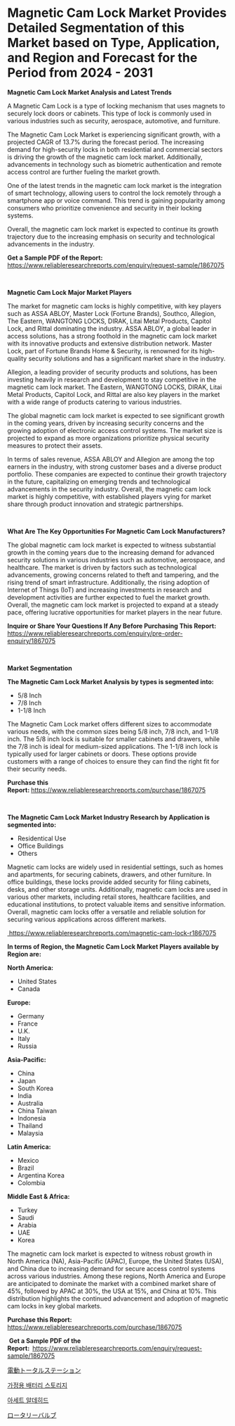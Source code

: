 <p><h1>Magnetic Cam Lock Market Provides Detailed Segmentation of this Market based on Type, Application, and Region and Forecast for the Period from 2024 - 2031</h1></p><p><strong>Magnetic Cam Lock Market Analysis and Latest Trends</strong></p>
<p><p>A Magnetic Cam Lock is a type of locking mechanism that uses magnets to securely lock doors or cabinets. This type of lock is commonly used in various industries such as security, aerospace, automotive, and furniture.</p><p>The Magnetic Cam Lock Market is experiencing significant growth, with a projected CAGR of 13.7% during the forecast period. The increasing demand for high-security locks in both residential and commercial sectors is driving the growth of the magnetic cam lock market. Additionally, advancements in technology such as biometric authentication and remote access control are further fueling the market growth.</p><p>One of the latest trends in the magnetic cam lock market is the integration of smart technology, allowing users to control the lock remotely through a smartphone app or voice command. This trend is gaining popularity among consumers who prioritize convenience and security in their locking systems.</p><p>Overall, the magnetic cam lock market is expected to continue its growth trajectory due to the increasing emphasis on security and technological advancements in the industry.</p></p>
<p><strong>Get a Sample PDF of the Report:&nbsp;</strong> <a href="https://www.reliableresearchreports.com/enquiry/request-sample/1867075">https://www.reliableresearchreports.com/enquiry/request-sample/1867075</a></p>
<p>&nbsp;</p>
<p><strong>Magnetic Cam Lock Major Market Players</strong></p>
<p><p>The market for magnetic cam locks is highly competitive, with key players such as ASSA ABLOY, Master Lock (Fortune Brands), Southco, Allegion, The Eastern, WANGTONG LOCKS, DIRAK, Litai Metal Products, Capitol Lock, and Rittal dominating the industry. ASSA ABLOY, a global leader in access solutions, has a strong foothold in the magnetic cam lock market with its innovative products and extensive distribution network. Master Lock, part of Fortune Brands Home & Security, is renowned for its high-quality security solutions and has a significant market share in the industry.</p><p>Allegion, a leading provider of security products and solutions, has been investing heavily in research and development to stay competitive in the magnetic cam lock market. The Eastern, WANGTONG LOCKS, DIRAK, Litai Metal Products, Capitol Lock, and Rittal are also key players in the market with a wide range of products catering to various industries.</p><p>The global magnetic cam lock market is expected to see significant growth in the coming years, driven by increasing security concerns and the growing adoption of electronic access control systems. The market size is projected to expand as more organizations prioritize physical security measures to protect their assets.</p><p>In terms of sales revenue, ASSA ABLOY and Allegion are among the top earners in the industry, with strong customer bases and a diverse product portfolio. These companies are expected to continue their growth trajectory in the future, capitalizing on emerging trends and technological advancements in the security industry. Overall, the magnetic cam lock market is highly competitive, with established players vying for market share through product innovation and strategic partnerships.</p></p>
<p>&nbsp;</p>
<p><strong>What Are The Key Opportunities For Magnetic Cam Lock Manufacturers?</strong></p>
<p><p>The global magnetic cam lock market is expected to witness substantial growth in the coming years due to the increasing demand for advanced security solutions in various industries such as automotive, aerospace, and healthcare. The market is driven by factors such as technological advancements, growing concerns related to theft and tampering, and the rising trend of smart infrastructure. Additionally, the rising adoption of Internet of Things (IoT) and increasing investments in research and development activities are further expected to fuel the market growth. Overall, the magnetic cam lock market is projected to expand at a steady pace, offering lucrative opportunities for market players in the near future.</p></p>
<p><strong>Inquire or Share Your Questions If Any Before Purchasing This Report:</strong> <a href="https://www.reliableresearchreports.com/enquiry/pre-order-enquiry/1867075">https://www.reliableresearchreports.com/enquiry/pre-order-enquiry/1867075</a></p>
<p>&nbsp;</p>
<p><strong>Market Segmentation</strong></p>
<p><strong>The Magnetic Cam Lock Market Analysis by types is segmented into:</strong></p>
<p><ul><li>5/8 Inch</li><li>7/8 Inch</li><li>1-1/8 Inch</li></ul></p>
<p><p>The Magnetic Cam Lock market offers different sizes to accommodate various needs, with the common sizes being 5/8 inch, 7/8 inch, and 1-1/8 inch. The 5/8 inch lock is suitable for smaller cabinets and drawers, while the 7/8 inch is ideal for medium-sized applications. The 1-1/8 inch lock is typically used for larger cabinets or doors. These options provide customers with a range of choices to ensure they can find the right fit for their security needs.</p></p>
<p><strong>Purchase this Report:&nbsp;</strong><a href="https://www.reliableresearchreports.com/purchase/1867075">https://www.reliableresearchreports.com/purchase/1867075</a></p>
<p>&nbsp;</p>
<p><strong>The Magnetic Cam Lock Market Industry Research by Application is segmented into:</strong></p>
<p><ul><li>Residentical Use</li><li>Office Buildings</li><li>Others</li></ul></p>
<p><p>Magnetic cam locks are widely used in residential settings, such as homes and apartments, for securing cabinets, drawers, and other furniture. In office buildings, these locks provide added security for filing cabinets, desks, and other storage units. Additionally, magnetic cam locks are used in various other markets, including retail stores, healthcare facilities, and educational institutions, to protect valuable items and sensitive information. Overall, magnetic cam locks offer a versatile and reliable solution for securing various applications across different markets.</p></p>
<p><a href="https://www.reliableresearchreports.com/magnetic-cam-lock-r1867075">&nbsp;https://www.reliableresearchreports.com/magnetic-cam-lock-r1867075</a></p>
<p><strong>In terms of Region, the Magnetic Cam Lock Market Players available by Region are:</strong></p>
<p>
    <p> <strong> North America: </strong>
        <ul>
            <li>United States</li>
            <li>Canada</li>
        </ul>
        </p> 
    <p> <strong> Europe: </strong>
        <ul>
            <li>Germany</li>
            <li>France</li>
            <li>U.K.</li>
            <li>Italy</li>
            <li>Russia</li>
        </ul>
        </p> 
    <p> <strong> Asia-Pacific: </strong>
        <ul>
            <li>China</li>
            <li>Japan</li>
            <li>South Korea</li>
            <li>India</li>
            <li>Australia</li>
            <li>China Taiwan</li>
            <li>Indonesia</li>
            <li>Thailand</li>
            <li>Malaysia</li>
        </ul>
        </p> 
    <p> <strong> Latin America: </strong>
        <ul>
            <li>Mexico</li>
            <li>Brazil</li>
            <li>Argentina Korea</li>
            <li>Colombia</li>
        </ul>
        </p> 
    <p> <strong> Middle East & Africa: </strong>
        <ul>
            <li>Turkey</li>
            <li>Saudi</li>
            <li>Arabia</li>
            <li>UAE</li>
            <li>Korea</li>
        </ul>
    </p>
    </p>
<p><p>The magnetic cam lock market is expected to witness robust growth in North America (NA), Asia-Pacific (APAC), Europe, the United States (USA), and China due to increasing demand for secure access control systems across various industries. Among these regions, North America and Europe are anticipated to dominate the market with a combined market share of 45%, followed by APAC at 30%, the USA at 15%, and China at 10%. This distribution highlights the continued advancement and adoption of magnetic cam locks in key global markets.</p></p>
<p><strong>Purchase this Report: </strong><a href="https://www.reliableresearchreports.com/purchase/1867075">https://www.reliableresearchreports.com/purchase/1867075</a></p>
<p>&nbsp;<strong>Get a Sample PDF of the Report:&nbsp;&nbsp;</strong><a href="https://www.reliableresearchreports.com/enquiry/request-sample/1867075">https://www.reliableresearchreports.com/enquiry/request-sample/1867075</a></p>
<p><strong></strong></p>
<p><p><a href="https://medium.com/@teridactyl90/%E3%83%A2%E3%83%BC%E3%82%BF%E3%83%BC%E3%83%A9%E3%82%A4%E3%82%BA%E3%83%89%E3%83%88%E3%83%BC%E3%82%BF%E3%83%AB%E3%82%B9%E3%83%86%E3%83%BC%E3%82%B7%E3%83%A7%E3%83%B3%E3%81%AE%E5%B8%82%E5%A0%B4-%E7%AB%B6%E4%BA%89%E5%88%86%E6%9E%90-%E5%B8%82%E5%A0%B4%E5%8B%95%E5%90%91%E3%81%8A%E3%82%88%E3%81%B32031%E5%B9%B4%E3%81%BE%E3%81%A7%E3%81%AE%E4%BA%88%E6%B8%AC-a30459397d7c">電動トータルステーション</a></p><p><a href="https://medium.com/@constantinvon/%EA%B1%B0%EC%A3%BC%EC%9A%A9-%EB%B0%B0%ED%84%B0%EB%A6%AC-%EC%A0%80%EC%9E%A5-%EC%8B%9C%EC%9E%A5-%EA%B7%9C%EB%AA%A8-%EB%B0%8F-%EC%8B%9C%EC%9E%A5-%EB%8F%99%ED%96%A5-%EC%99%84%EC%A0%84%ED%95%9C-%EC%82%B0%EC%97%85-%EA%B0%9C%EC%9A%94-2024%EB%85%84%EB%B6%80%ED%84%B0-2031%EB%85%84%EA%B9%8C%EC%A7%80-cf446a4f6903">가정용 배터리 스토리지</a></p><p><a href="https://medium.com/@obiemante1922/%EC%95%84%EC%84%B8%ED%8A%B8-%EC%95%8C%EB%8D%B0%ED%9E%88%EB%93%9C-%EC%8B%9C%EC%9E%A5-%EA%B7%9C%EB%AA%A8-cagr-%EC%B6%94%EC%9D%B4-2024-2030-787c7a339a34">아세트 알데히드</a></p><p><a href="https://medium.com/@addyserr7687/%E3%83%AD%E3%83%BC%E3%82%BF%E3%83%AA%E3%83%BC%E3%83%90%E3%83%AB%E3%83%96%E5%B8%82%E5%A0%B4%E8%A6%8F%E6%A8%A1-cagr-%E5%82%BE%E5%90%912024-2030-3e87da19bf1a">ロータリーバルブ</a></p></p>